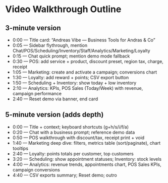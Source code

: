 # Video Walkthrough Outline

## 3-minute version
- 0:00 — Title card: “Andreas Vibe — Business Tools for Andras & Co”
- 0:05 — Sidebar flythrough, mention Chat/POS/Scheduling/Inventory/Staff/Analytics/Marketing/Loyalty
- 0:15 — Chat quick prompt; mention demo mode fallback
- 0:30 — POS: add service + product, discount preset, region tax, charge, receipt
- 1:05 — Marketing: create and activate a campaign; conversions chart
- 1:30 — Loyalty: add reward + points; CSV export button
- 1:50 — Scheduling + Inventory: show today + low inventory
- 2:10 — Analytics: KPIs, POS Sales (Today/Week) with revenue, campaign performance
- 2:40 — Reset demo via banner, end card

## 5-minute version (adds depth)
- 0:00 — Title + context; keyboard shortcuts (g+h/s/i/f/a)
- 0:20 — Chat with a business prompt; reference demo data
- 0:50 — POS walkthrough with discount/tax, receipt print + void
- 1:40 — Marketing deep dive: filters, metrics table (sort/paginate), chart tooltips
- 2:40 — Loyalty: points totals per customer, top customers
- 3:20 — Scheduling: show appointment statuses; Inventory: stock levels
- 4:00 — Analytics: revenue trends, appointments chart, POS Sales KPIs, campaign conversions
- 4:40 — CSV exports summary; Reset demo; outro
